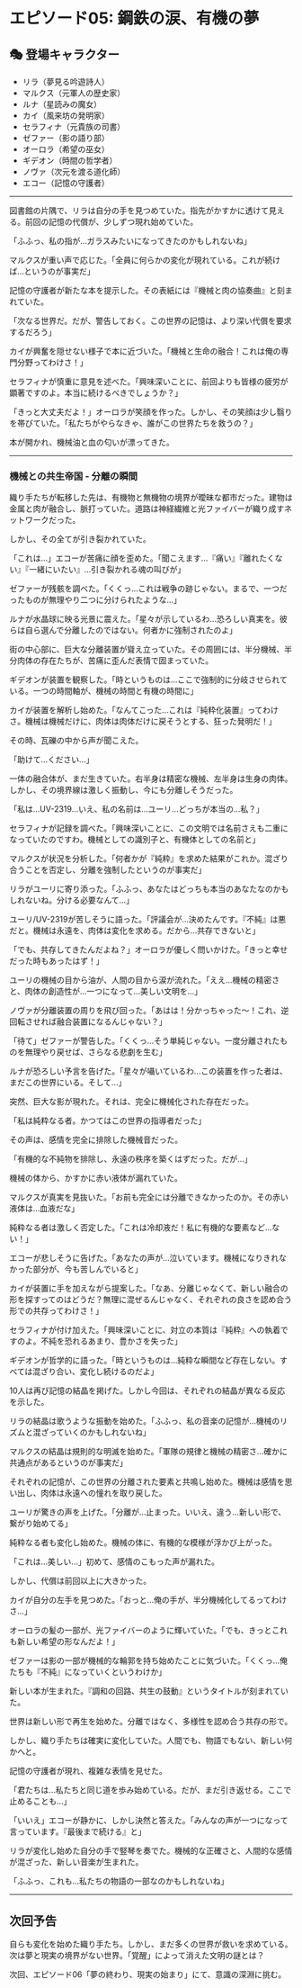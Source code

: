 # エピソード05: 鋼鉄の涙、有機の夢

## 🎭 登場キャラクター
- リラ（夢見る吟遊詩人）
- マルクス（元軍人の歴史家）
- ルナ（星読みの魔女）
- カイ（風来坊の発明家）
- セラフィナ（元貴族の司書）
- ゼファー（影の語り部）
- オーロラ（希望の巫女）
- ギデオン（時間の哲学者）
- ノヴァ（次元を渡る道化師）
- エコー（記憶の守護者）

---

図書館の片隅で、リラは自分の手を見つめていた。指先がかすかに透けて見える。前回の記憶の代償が、少しずつ現れ始めていた。

「ふふっ、私の指が...ガラスみたいになってきたのかもしれないね」

マルクスが重い声で応じた。「全員に何らかの変化が現れている。これが続けば...というのが事実だ」

記憶の守護者が新たな本を提示した。その表紙には『機械と肉の協奏曲』と刻まれていた。

「次なる世界だ。だが、警告しておく。この世界の記憶は、より深い代償を要求するだろう」

カイが興奮を隠せない様子で本に近づいた。「機械と生命の融合！これは俺の専門分野ってわけさ！」

セラフィナが慎重に意見を述べた。「興味深いことに、前回よりも皆様の疲労が顕著ですのよ。本当に続けるべきでしょうか？」

「きっと大丈夫だよ！」オーロラが笑顔を作った。しかし、その笑顔は少し翳りを帯びていた。「私たちがやらなきゃ、誰がこの世界たちを救うの？」

本が開かれ、機械油と血の匂いが漂ってきた。

---

### 機械との共生帝国 - 分離の瞬間

織り手たちが転移した先は、有機物と無機物の境界が曖昧な都市だった。建物は金属と肉が融合し、脈打っていた。道路は神経繊維と光ファイバーが織り成すネットワークだった。

しかし、その全てが引き裂かれていた。

「これは...」エコーが苦痛に顔を歪めた。「聞こえます...『痛い』『離れたくない』『一緒にいたい』...引き裂かれる魂の叫びが」

ゼファーが残骸を調べた。「くくっ...これは戦争の跡じゃない。まるで、一つだったものが無理やり二つに分けられたような...」

ルナが水晶球に映る光景に震えた。「星々が示しているわ...恐ろしい真実を。彼らは自ら選んで分離したのではない。何者かに強制されたのよ」

街の中心部に、巨大な分離装置が聳え立っていた。その周囲には、半分機械、半分肉体の存在たちが、苦痛に歪んだ表情で固まっていた。

ギデオンが装置を観察した。「時というものは...ここで強制的に分岐させられている。一つの時間軸が、機械の時間と有機の時間に」

カイが装置を解析し始めた。「なんてこった...これは『純粋化装置』ってわけさ。機械は機械だけに、肉体は肉体だけに戻そうとする、狂った発明だ！」

その時、瓦礫の中から声が聞こえた。

「助けて...ください...」

一体の融合体が、まだ生きていた。右半身は精密な機械、左半身は生身の肉体。しかし、その境界線は激しく振動し、今にも分離しそうだった。

「私は...UV-2319...いえ、私の名前は...ユーリ...どっちが本当の...私？」

セラフィナが記録を調べた。「興味深いことに、この文明では名前さえも二重になっていたのですわ。機械としての識別子と、有機体としての名前と」

マルクスが状況を分析した。「何者かが『純粋』を求めた結果がこれか。混ざり合うことを否定し、分離を強制したというのが事実だ」

リラがユーリに寄り添った。「ふふっ、あなたはどっちも本当のあなたなのかもしれないね。分ける必要なんて...」

ユーリ/UV-2319が苦しそうに語った。「評議会が...決めたんです。『不純』は悪だと。機械は永遠を、肉体は変化を求める。だから...共存できないと」

「でも、共存してきたんだよね？」オーロラが優しく問いかけた。「きっと幸せだった時もあったはず！」

ユーリの機械の目から油が、人間の目から涙が流れた。「ええ...機械の精密さと、肉体の創造性が...一つになって...美しい文明を...」

ノヴァが分離装置の周りを飛び回った。「あはは！分かっちゃった〜！これ、逆回転させれば融合装置になるんじゃない？」

「待て」ゼファーが警告した。「くくっ...そう単純じゃない。一度分離されたものを無理やり戻せば、さらなる悲劇を生む」

ルナが恐ろしい予言を告げた。「星々が囁いているわ...この装置を作った者は、まだこの世界にいる。そして...」

突然、巨大な影が現れた。それは、完全に機械化された存在だった。

「私は純粋なる者。かつてはこの世界の指導者だった」

その声は、感情を完全に排除した機械音だった。

「有機的な不純物を排除し、永遠の秩序を築くはずだった。だが...」

機械の体から、かすかに赤い液体が漏れていた。

マルクスが真実を見抜いた。「お前も完全には分離できなかったのか。その赤い液体は...血液だな」

純粋なる者は激しく否定した。「これは冷却液だ！私に有機的な要素など...ない！」

エコーが悲しそうに告げた。「あなたの声が...泣いています。機械になりきれなかった部分が、今も苦しんでいると」

カイが装置に手を加えながら提案した。「なあ、分離じゃなくて、新しい融合の形を探すってのはどうだ？無理に混ぜるんじゃなく、それぞれの良さを認め合う形での共存ってわけさ！」

セラフィナが付け加えた。「興味深いことに、対立の本質は『純粋』への執着ですのよ。不純を恐れるあまり、豊かさを失った」

ギデオンが哲学的に語った。「時というものは...純粋な瞬間など存在しない。すべては混ざり合い、変化し続けるのだよ」

10人は再び記憶の結晶を掲げた。しかし今回は、それぞれの結晶が異なる反応を示した。

リラの結晶は歌うような振動を始めた。「ふふっ、私の音楽の記憶が...機械のリズムと混ざっていくのかもしれないね」

マルクスの結晶は規則的な明滅を始めた。「軍隊の規律と機械の精密さ...確かに共通点があるというのが事実だ」

それぞれの記憶が、この世界の分離された要素と共鳴し始めた。機械は感情を思い出し、肉体は永遠への憧れを取り戻した。

ユーリが驚きの声を上げた。「分離が...止まった。いいえ、違う...新しい形で、繋がり始めてる」

純粋なる者も変化し始めた。機械の体に、有機的な模様が浮かび上がった。

「これは...美しい...」初めて、感情のこもった声が漏れた。

しかし、代償は前回以上に大きかった。

カイが自分の左手を見つめた。「おっと...俺の手が、半分機械化してるってわけさ...」

オーロラの髪の一部が、光ファイバーのように輝いていた。「でも、きっとこれも新しい希望の形なんだよ！」

ゼファーは影の一部が機械的な輪郭を持ち始めたことに気づいた。「くくっ...俺たちも『不純』になっていくというわけか」

新しい本が生まれた。『調和の回路、共生の鼓動』というタイトルが刻まれていた。

世界は新しい形で再生を始めた。分離ではなく、多様性を認め合う共存の形で。

しかし、織り手たちは確実に変化していた。人間でも、物語でもない、新しい何かへと。

記憶の守護者が現れ、複雑な表情を見せた。

「君たちは...私たちと同じ道を歩み始めている。だが、まだ引き返せる。ここで止めることも...」

「いいえ」エコーが静かに、しかし決然と答えた。「みんなの声が一つになって言っています。『最後まで続ける』と」

リラが変化し始めた自分の手で竪琴を奏でた。機械的な正確さと、人間的な感情が混ざった、新しい音楽が生まれた。

「ふふっ、これも...私たちの物語の一部なのかもしれないね」

---

## 次回予告

自らも変化を始めた織り手たち。しかし、まだ多くの世界が救いを求めている。次は夢と現実の境界がない世界。「覚醒」によって消えた文明の謎とは？

次回、エピソード06「夢の終わり、現実の始まり」にて、意識の深淵に挑む。